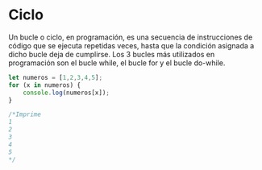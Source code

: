 # Ciclo

Un bucle o ciclo, en programación, es una secuencia de instrucciones de código que se ejecuta repetidas veces, hasta que la condición asignada a dicho bucle deja de cumplirse. Los 3 bucles más utilizados en programación son el bucle while, el bucle for y el bucle do-while.

```javascript
let numeros = [1,2,3,4,5];
for (x in numeros) {
    console.log(numeros[x]);
}

/*Imprime
1
2
3
4
5
*/
